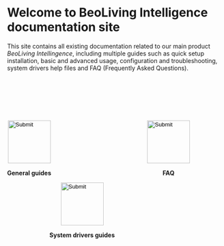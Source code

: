 # Welcome to BeoLiving Intelligence documentation site

This site contains all existing documentation related to our main product _BeoLiving Intellingence_, including multiple guides such as quick setup 
installation, basic and advanced usage, configuration and troubleshooting, system drivers help files and FAQ (Frequently Asked Questions).



<div style="display:flex; align-items: center; justify-content: center">

 <div style="margin:auto; width: 500px; margin-top: 100px">
  <div style="float:left">
   <div align="center">
    <input type="image" src="icons/guides.png" height="100px" onclick="location.href='https://ik-avi.github.io/doctest/bli-guides/'"/>
    </div>
   <p align="center"><strong>General guides</strong></p>
   </div>

  <div style="float:right">
   <div align="center">
    <input type="image" src="icons/systems.png" height="100px" onclick="location.href='https://ik-avi.github.io/doctest/bli-help-files/drivers/main.html'"/>
    </div>
  <p align="center"><strong>System drivers guides</strong></p>
  </div>
 </div>
  
  
  <div style="margin:auto; width: 500px; margin-top: 100px">
   <div style="float:center">
    <div align="center">
     <input type="image" src="icons/guides.png" height="100px" onclick="location.href='https://ik-avi.github.io/doctest/bli-guides/'"/>
    </div>
    <p align="center"><strong>FAQ</strong></p>
   </div>
 </div>
  
</div>
  
  


